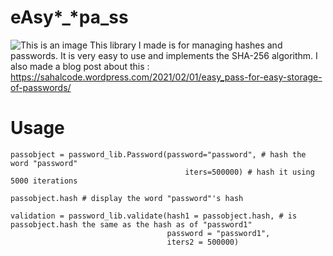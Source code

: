 # eAsy*_*pa_ss

![This is an image](https://i.imgur.com/rdYvdFP.png)
This library I made is for managing hashes and passwords. It is very easy to use and implements the SHA-256 algorithm.
I also made a blog post about this : https://sahalcode.wordpress.com/2021/02/01/easy_pass-for-easy-storage-of-passwords/

# Usage
```
passobject = password_lib.Password(password="password", # hash the word "password"
                                       iters=500000) # hash it using 5000 iterations

passobject.hash # display the word "password"'s hash

validation = password_lib.validate(hash1 = passobject.hash, # is passobject.hash the same as the hash as of "password1"
                                   password = "password1",
                                   iters2 = 500000)
```                                                                 
